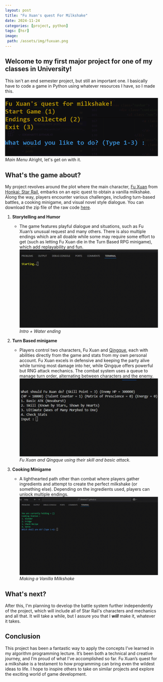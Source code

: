 ```yaml
---
layout: post
title: "Fu Xuan's quest For Milkshake"
date: 2024-11-24
categories: [project, python]
tags: [hsr]
image:
 path: /assets/img/fuxuan.png
---
```

## Welcome to my first major project for one of my classes in University!
This isn't an end semester project, but still an important one. I basically have to code a game in Python using whatever resources I have, so I made this.

![gane](/assets/img/game1.PNG)
*Main Menu*
Alright, let's get on with it.

## What's the game about?
My project revolves around the plot where the main character, [Fu Xuan](https://honkai-star-rail.fandom.com/wiki/Fu_Xuan) from [Honkai: Star Rail](https://hsr.hoyoverse.com/), embarks on an epic quest to obtain a vanilla milkshake. Along the way, players encounter various challenges, including turn-based battles, a cooking minigame, and visual novel style dialogue. You can download the zip file of the raw code [here](https://drive.google.com/file/d/1WrD4h7bwPcNL9g-jWWiU05fan--avIKo).

1. **Storytelling and Humor**
    - The game features playful dialogue and situations, such as Fu Xuan’s unusual request and many others. There is also multiple endings which are all doable while some may require some effort to get (such as letting Fu Xuan die in the Turn Based RPG minigame), which add replayability and fun.
    ![GIF_VN](/assets/gif/vn_fu_xuan.gif)
    *Intro + Water ending*

2. **Turn Based minigame**
    - Players control two characters, Fu Xuan and [Qingque](https://honkai-star-rail.fandom.com/wiki/Fu_Xuan), each with abilities directly from the game and stats from my own personal account. Fu Xuan excels in defensive and keeping the party alive while turning most damage into her, while Qingque offers powerful but RNG attack mechanics. The combat system uses a queue to manage turn order, alternating between characters and the enemy.
    ![GIF_FIGHT](/assets/gif/fight_fu_xuan.gif)
    *Fu Xuan and Qingque using their skill and basic attack.*

3. **Cooking Minigame**
    - A lighthearted path other than combat where players gather ingredients and attempt to create the perfect milkshake (or something else). Depending on the ingredients used, players can unlock multiple endings.
    ![GIF_COOK](/assets/gif/cooking_fu_xuan.gif)
    *Making a Vanilla Milkshake*

## What's next?
After this, I'm planning to develop the battle system further independently of the project, which will include all of Star Rail's characters and mechanics and all that. It will take a while, but I assure you that I ***will*** make it, whatever it takes.

## Conclusion
This project has been a fantastic way to apply the concepts I’ve learned in my algorithm programming lecture. It’s been both a technical and creative journey, and I’m proud of what I’ve accomplished so far. Fu Xuan’s quest for a milkshake is a testament to how programming can bring even the wildest ideas to life. I hope to inspire others to take on similar projects and explore the exciting world of game development.